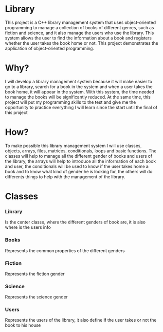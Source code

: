 # Library
This project is a C++ library management system that uses object-oriented programming to manage a collection of books of different genres, such as fiction and science, and it also manage the users who use the library. This system allows the user to find the information about a book and registers whether the user takes the book home or not. This project demonstrates the application of object-oriented programming.
# Why?
I will develop a library management system because it will make easier to go to a library, search for a book in the system and when a user takes the book home, it will appear in the system. With this system, the time needed to manage the books will be significantly reduced. At the same time, this project will put my programming skills to the test and give me the opportunity to practice everything I will learn since the start until the final of this project 
# How?
To make possible this library management system I will use classes, objects, arrays, files, matrices, conditionals, loops and basic functions. The classes will help to manage all the different gender of books and users of the library, the arrays will help to introduce all the information of each book and user, the conditionals will be used to know if the user takes home a book and to know what kind of gender he is looking for, the others will do differents things to help with the management of the library.
# Classes
### Library
Is the center classe, where the different genders of book are, it is also where is the users info
### Books
Represents the common properties of the different genders
### Fiction
Represents the fiction gender
### Science
Represents the science gender
### Users
Represents the users of the library, it also define if the user takes or not the book to his house

